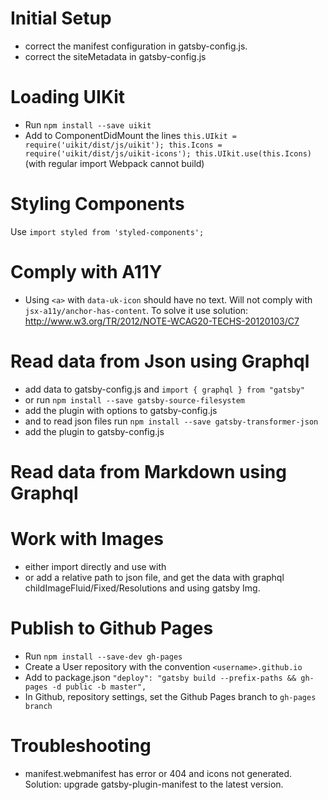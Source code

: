 
# Initial Setup
- correct the manifest configuration in gatsby-config.js.
- correct the siteMetadata in gatsby-config.js

# Loading UIKit
- Run `npm install --save uikit`
- Add to ComponentDidMount the lines `this.UIkit = require('uikit/dist/js/uikit'); this.Icons = require('uikit/dist/js/uikit-icons'); this.UIkit.use(this.Icons)` (with regular import Webpack cannot build)

# Styling Components
Use `import styled from 'styled-components';`

# Comply with A11Y
- Using `<a>` with `data-uk-icon` should have no text. Will not comply with `jsx-a11y/anchor-has-content`. To solve it use solution: http://www.w3.org/TR/2012/NOTE-WCAG20-TECHS-20120103/C7

# Read data from Json using Graphql
- add data to gatsby-config.js and `import { graphql } from "gatsby"`
- or run `npm install --save gatsby-source-filesystem`
- add the plugin with options to gatsby-config.js
- and to read json files run `npm install --save gatsby-transformer-json`
- add the plugin to gatsby-config.js

# Read data from Markdown using Graphql
# Work with Images
- either import directly and use with <img/>
- or add a relative path to json file, and get the data with graphql childImageFluid/Fixed/Resolutions and using gatsby Img.

# Publish to Github Pages
- Run `npm install --save-dev gh-pages`
- Create a User repository with the convention `<username>.github.io`
- Add to package.json `"deploy": "gatsby build --prefix-paths && gh-pages -d public -b master",`
- In Github, repository settings, set the Github Pages branch to `gh-pages branch`

# Troubleshooting
- manifest.webmanifest has error or 404 and icons not generated. Solution: upgrade gatsby-plugin-manifest to the latest version.
